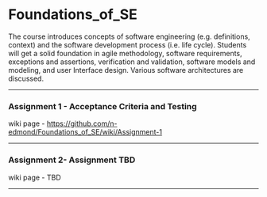 # Foundations_of_SE

The course introduces concepts of software engineering (e.g. definitions, context) and the software development process (i.e. life cycle). Students will get a solid foundation in agile methodology, software requirements, exceptions and assertions, verification and validation, software models and modeling, and user Interface design. Various software architectures are discussed.

-------------------------------------------------------------------------------------------------------

### Assignment 1 - Acceptance Criteria and Testing

wiki page - https://github.com/n-edmond/Foundations_of_SE/wiki/Assignment-1

________________________________________________________________________________________________________
               
### Assignment 2- Assignment TBD

wiki page - TBD

________________________________________________________________________________________________________

